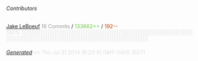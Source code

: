###### Contributors
[Jake LeBoeuf](https://github.com/jakeleboeuf)
<font color="#999">16 Commits</font> / <font color="#6cc644">133662++</font> / <font color="#bd3c00"> 192--</font>
<font color="#dedede">100%&nbsp;<font color="#dedede">|||||||||||||||||||||||||||||||||||||||||||||||||||||||||||||||||||||||||||||||||||||||||||||||||||||||||||||||||||||||||||||||||||||||||||||||||||||||||||||||||||||||||||||||||||||</font><font color="#f4f4f4"></font>
###### [Generated](https://github.com/jakeleboeuf/contributor) on Thu Jul 31 2014 18:23:10 GMT-0400 (EDT)